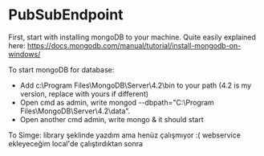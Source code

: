 # PubSubEndpoint
First, start with installing mongoDB to your machine. Quite easily explained here: https://docs.mongodb.com/manual/tutorial/install-mongodb-on-windows/

To start mongoDB for database:
* Add c:\Program Files\MongoDB\Server\4.2\bin to your path (4.2 is my version, 
  replace with yours if different)
* Open cmd as admin, write mongod --dbpath="C:\Program Files\MongoDB\Server\4.2\data".
* Open another cmd admin, write mongo & it should start

To Simge: library şeklinde yazdım ama henüz çalışmıyor :( webservice ekleyeceğim local'de çalıştırdıktan sonra
